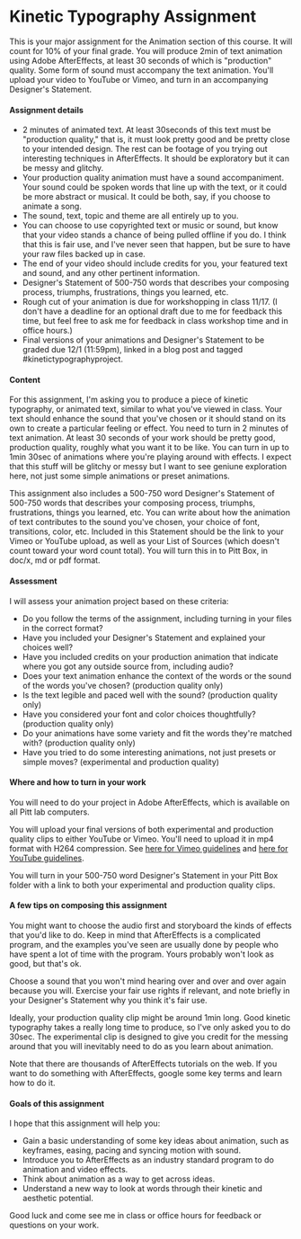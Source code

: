 # Kinetic Typography Assignment

This is your major assignment for the Animation section of this course. It will count for 10% of your final grade. You will produce 2min of text animation using Adobe AfterEffects, at least 30 seconds of which is "production" quality. Some form of sound must accompany the text animation. You'll upload your video to YouTube or Vimeo, and turn in an accompanying Designer's Statement.

#### Assignment details
* 2 minutes of animated text. At least 30seconds of this text must be "production quality," that is, it must look pretty good and be pretty close to your intended design. The rest can be footage of you trying out interesting techniques in AfterEffects. It should be exploratory but it can be messy and glitchy. 
* Your production quality animation must have a sound accompaniment. Your sound could be spoken words that line up with the text, or it could be more abstract or musical. It could be both, say, if you choose to animate a song.
* The sound, text, topic and theme are all entirely up to you. 
* You can choose to use copyrighted text or music or sound, but know that your video stands a chance of being pulled offline if you do. I think that this is fair use, and I've never seen that happen, but be sure to have your raw files backed up in case.
* The end of your video should include credits for you, your featured text and sound, and any other pertinent information.
* Designer's Statement of 500-750 words that describes your composing process, triumphs, frustrations, things you learned, etc. 
* Rough cut of your animation is due for workshopping in class 11/17. (I don't have a deadline for an optional draft due to me for feedback this time, but feel free to ask me for feedback in class workshop time and in office hours.)
* Final versions of your animations and Designer's Statement to be graded due 12/1 (11:59pm), linked in a blog post and tagged #kinetictypographyproject.


#### Content
For this assignment, I'm asking you to produce a piece of kinetic typography, or animated text, similar to what you've viewed in class. Your text should enhance the sound that you've chosen or it should stand on its own to create a particular feeling or effect. You need to turn in 2 minutes of text animation. At least 30 seconds of your work should be pretty good, production quality, roughly what you want it to be like. You can turn in up to 1min 30sec of animations where you're playing around with effects. I expect that this stuff will be glitchy or messy but I want to see geniune exploration here, not just some simple animations or preset animations. 

This assignment also includes a 500-750 word Designer's Statement of 500-750 words that describes your composing process, triumphs, frustrations, things you learned, etc. You can write about how the animation of text contributes to the sound you've chosen, your choice of font, transitions, color, etc. Included in this Statement should be the link to your Vimeo or YouTube upload, as well as your List of Sources (which doesn't count toward your word count total). You will turn this in to Pitt Box, in doc/x, md or pdf format.


#### Assessment

I will assess your animation project based on these criteria:
* Do you follow the terms of the assignment, including turning in your files in the correct format?
* Have you included your Designer's Statement and explained your choices well?
* Have you included credits on your production animation that indicate where you got any outside source from, including audio?
* Does your text animation enhance the context of the words or the sound of the words you've chosen? (production quality only)
* Is the text legible and paced well with the sound? (production quality only)
* Have you considered your font and color choices thoughtfully? (production quality only)
* Do your animations have some variety and fit the words they're matched with? (production quality only)
* Have you tried to do some interesting animations, not just presets or simple moves? (experimental and production quality)


#### Where and how to turn in your work
You will need to do your project in Adobe AfterEffects, which is available on all Pitt lab computers. 

You will upload your final versions of both experimental and production quality clips to either YouTube or Vimeo. You'll need to upload it in mp4 format with H264 compression. See [here for Vimeo guidelines](https://vimeo.com/help/compression) and [here for YouTube guidelines](https://support.google.com/youtube/answer/1722171).

You will turn in your 500-750 word Designer's Statement in your Pitt Box folder with a link to both your experimental and production quality clips. 


#### A few tips on composing this assignment

You might want to choose the audio first and storyboard the kinds of effects that you'd like to do. Keep in mind that AfterEffects is a complicated program, and the examples you've seen are usually done by people who have spent a lot of time with the program. Yours probably won't look as good, but that's ok.

Choose a sound that you won't mind hearing over and over and over again because you will. Exercise your fair use rights if relevant, and note briefly in your Designer's Statement why you think it's fair use.

Ideally, your production quality clip might be around 1min long. Good kinetic typography takes a really long time to produce, so I've only asked you to do 30sec. The experimental clip is designed to give you credit for the messing around that you will inevitably need to do as you learn about animation.

Note that there are thousands of AfterEffects tutorials on the web. If you want to do something with AfterEffects, google some key terms and learn how to do it.


#### Goals of this assignment
I hope that this assignment will help you:

* Gain a basic understanding of some key ideas about animation, such as keyframes, easing, pacing and syncing motion with sound. 
* Introduce you to AfterEffects as an industry standard program to do animation and video effects.
* Think about animation as a way to get across ideas.
* Understand a new way to look at words through their kinetic and aesthetic potential.

Good luck and come see me in class or office hours for feedback or questions on your work.

